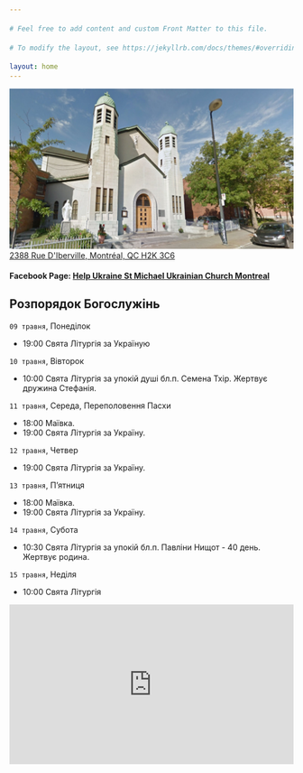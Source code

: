 ```yaml
---

# Feel free to add content and custom Front Matter to this file.

# To modify the layout, see https://jekyllrb.com/docs/themes/#overriding-theme-defaults

layout: home
---
```

![Church](assets/img/church_1.jpg)
[2388 Rue D'Iberville, Montréal, QC H2K 3C6](https://goo.gl/maps/bzQcvRP5gcxKyXX1A)
#### Facebook Page: [Help Ukraine St Michael Ukrainian Church Montreal](https://www.facebook.com/Help-Ukraine-St-Michael-Ukrainian-Church-Montreal-108145738525434)



## Розпорядок Богослужінь

`09 травня`, Понеділок
* 19:00  Свята Літургія за Україную

`10 травня`, Вівторок
* 10:00  Свята Літургія за упокій душі бл.п. Семена Тхір. Жертвує дружина Стефанія.

`11 травня`, Середа, Переполовення Пасхи
* 18:00  Маївка.
* 19:00  Свята Літургія за Україну.

`12 травня`, Четвер
* 19:00  Свята Літургія за Україну.

`13 травня`, П’ятниця
* 18:00  Маївка.
* 19:00  Свята Літургія за Україну.

`14 травня`, Субота
* 10:30  Свята Літургія за упокій бл.п. Павліни Нищот - 40 день. Жертвує родина.

`15 травня`, Неділя
* 10:00  Свята Літургія

<div style="position: relative;
  overflow: hidden;
  width: 100%;
  padding-top: 56.25%;">
    <iframe style="position: absolute;
top: 0;
left: 0;
bottom: 0;
right: 0;
width: 100%;
height: 100%;" src="https://www.youtube.com/embed/YK1-bxgVvSw?&autoplay=1" frameborder="0"></iframe>
</div>
